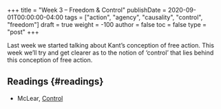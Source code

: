 +++
title = "Week 3 – Freedom & Control"
publishDate = 2020-09-01T00:00:00-04:00
tags = ["action", "agency", "causality", "control", "freedom"]
draft = true
weight = -100
author = false
toc = false
type = "post"
+++

Last week we started talking about Kant’s conception of free action. This week we’ll
try and get clearer as to the notion of ‘control’ that lies behind this conception of
free action.


## Readings {#readings}

-   McLear, [Control](/materials/readings/mclear-control.pdf)
